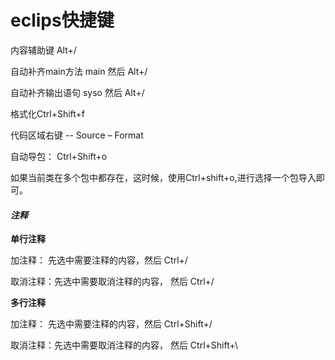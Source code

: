  

# eclips快捷键

内容辅助键  Alt+/

自动补齐main方法  main 然后 Alt+/

 自动补齐输出语句  syso 然后 Alt+/

格式化Ctrl+Shift+f

代码区域右键 -- Source – Format

自动导包： Ctrl+Shift+o

如果当前类在多个包中都存在，这时候，使用Ctrl+shift+o,进行选择一个包导入即可。

#### ***注释***

**单行注释**

加注释： 先选中需要注释的内容，然后 Ctrl+/

取消注释：先选中需要取消注释的内容， 然后 Ctrl+/

**多行注释**

 加注释： 先选中需要注释的内容，然后 Ctrl+Shift+/

取消注释：先选中需要取消注释的内容， 然后 Ctrl+Shift+\